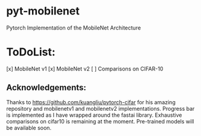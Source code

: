 # pyt-mobilenet
Pytorch Implementation of the MobileNet Architecture

# ToDoList:
[x] MobileNet v1
[x] MobileNet v2
[ ] Comparisons on CIFAR-10

## Acknowledgements:
Thanks to https://github.com/kuangliu/pytorch-cifar for his amazing repository and mobilenetv1 and mobilenetv2 implementations. Progress bar is implemented as I have wrapped around the fastai library. Exhaustive comparisons on cifar10 is remaining at the moment. Pre-trained models will be available soon.
